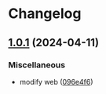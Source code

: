 # Changelog

## [1.0.1](https://github.com/cmmmli/monorepo-release-test/compare/web-v1.0.0...web-v1.0.1) (2024-04-11)


### Miscellaneous

* modify web ([096e4f6](https://github.com/cmmmli/monorepo-release-test/commit/096e4f6bc26ceb509a71306411263a1eadf277e9))
